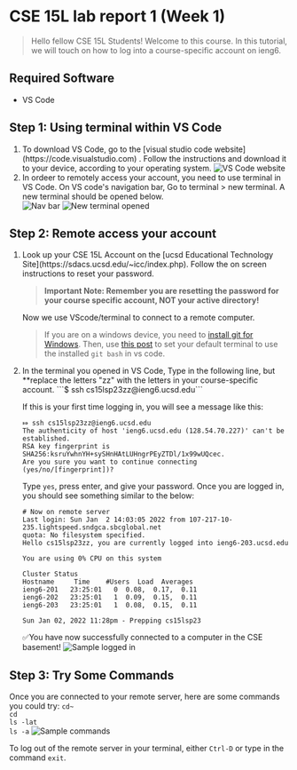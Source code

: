 # CSE 15L lab report 1 (Week 1)
> Hello fellow CSE 15L Students! Welcome to this course. In this tutorial, we will touch on how to log into a course-specific account on ieng6.

##  Required Software 
<ul>
<li> VS Code
</ul>

## Step 1: Using terminal within VS Code
<ol>
<li> To download VS Code, go to the [visual studio code website](https://code.visualstudio.com) . Follow the instructions and download it to your device, according to your operating system. 
<img src = "" alt = "VS Code website">
</li>

<li> In ordeer to remotely access your account, you need to use terminal in VS Code. On VS code's navigation bar, Go to terminal > new terminal. A new terminal should be opened below. 
</li>
<img src = "" alt = "Nav bar">
<img src = "" alt = "New terminal opened">
</ol>


## Step 2: Remote access your account
<ol>
  <li> Look up your CSE 15L Account on the [ucsd Educational Technology Site](https://sdacs.ucsd.edu/~icc/index.php). Follow the on screen instructions to reset your password. 
  
> **Important Note: Remember you are resetting the password for your course specific account, NOT your active directory!**
  </li> Now we use VScode/terminal to connect to a remote computer. 
  
>  If you are on a windows device, you need to [install git for Windows](https://gitforwindows.org/). Then, use [this post](https://stackoverflow.com/a/50527994) to set your default terminal to use the installed ```git bash``` in vs code. 
<li>
  In the terminal you opened in VS Code, Type in the following line, but **replace the letters "zz" with the letters in your course-specific account. 
  ```$ ssh cs15lsp23zz@ieng6.ucsd.edu```
  
If this is your first time logging in, you will see a message like this: 
  ```
  ⤇ ssh cs15lsp23zz@ieng6.ucsd.edu
The authenticity of host 'ieng6.ucsd.edu (128.54.70.227)' can't be established.
RSA key fingerprint is SHA256:ksruYwhnYH+sySHnHAtLUHngrPEyZTDl/1x99wUQcec.
Are you sure you want to continue connecting (yes/no/[fingerprint])?
  ```
  Type ```yes```, press enter, and give your password. Once you are logged in, you should see something similar to the below: 
  ```
  # Now on remote server
Last login: Sun Jan  2 14:03:05 2022 from 107-217-10-235.lightspeed.sndgca.sbcglobal.net
quota: No filesystem specified.
Hello cs15lsp23zz, you are currently logged into ieng6-203.ucsd.edu

You are using 0% CPU on this system

Cluster Status 
Hostname     Time    #Users  Load  Averages  
ieng6-201   23:25:01   0  0.08,  0.17,  0.11
ieng6-202   23:25:01   1  0.09,  0.15,  0.11
ieng6-203   23:25:01   1  0.08,  0.15,  0.11

Sun Jan 02, 2022 11:28pm - Prepping cs15lsp23
  ```
</li>
  ✅You have now successfully connected to a computer in the CSE basement!
  <img src="" alt="Sample logged in">
</ol>


## Step 3: Try Some Commands
Once you are connected to your remote server, here are some commands you could try: 
```cd~``` \
```cd```  \
```ls -lat``` \
```ls -a``` 
 <img src="" alt="Sample commands">

To log out of the remote server in your terminal, either ```Ctrl-D``` or type in the command ```exit```. 
